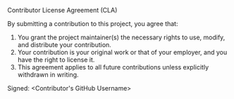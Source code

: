 Contributor License Agreement (CLA)

By submitting a contribution to this project, you agree that:
1. You grant the project maintainer(s) the necessary rights to use, modify, and distribute your contribution.
2. Your contribution is your original work or that of your employer, and you have the right to license it.
3. This agreement applies to all future contributions unless explicitly withdrawn in writing.

Signed: <Contributor's GitHub Username>
